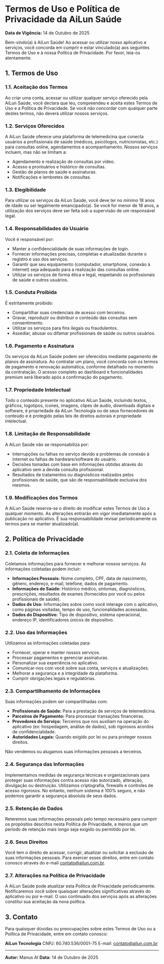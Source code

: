 # Termos de Uso e Política de Privacidade da AiLun Saúde

**Data de Vigência:** 14 de Outubro de 2025

Bem-vindo(a) à AiLun Saúde! Ao acessar ou utilizar nosso aplicativo e serviços, você concorda em cumprir e estar vinculado(a) aos seguintes Termos de Uso e à nossa Política de Privacidade. Por favor, leia-os atentamente.

## 1. Termos de Uso

### 1.1. Aceitação dos Termos

Ao criar uma conta, acessar ou utilizar qualquer serviço oferecido pela AiLun Saúde, você declara que leu, compreendeu e aceita estes Termos de Uso e a Política de Privacidade. Se você não concordar com qualquer parte destes termos, não deverá utilizar nossos serviços.

### 1.2. Serviços Oferecidos

A AiLun Saúde oferece uma plataforma de telemedicina que conecta usuários a profissionais de saúde (médicos, psicólogos, nutricionistas, etc.) para consultas online, agendamentos e acompanhamento. Nossos serviços incluem, mas não se limitam a:

*   Agendamento e realização de consultas por vídeo.
*   Acesso a prontuários e histórico de consultas.
*   Gestão de planos de saúde e assinaturas.
*   Notificações e lembretes de consultas.

### 1.3. Elegibilidade

Para utilizar os serviços da AiLun Saúde, você deve ter no mínimo 18 anos de idade ou ser legalmente emancipado(a). Se você for menor de 18 anos, a utilização dos serviços deve ser feita sob a supervisão de um responsável legal.

### 1.4. Responsabilidades do Usuário

Você é responsável por:

*   Manter a confidencialidade de suas informações de login.
*   Fornecer informações precisas, completas e atualizadas durante o registro e uso dos serviços.
*   Garantir que seu equipamento (computador, smartphone, conexão à internet) seja adequado para a realização das consultas online.
*   Utilizar os serviços de forma ética e legal, respeitando os profissionais de saúde e outros usuários.

### 1.5. Conduta Proibida

É estritamente proibido:

*   Compartilhar suas credenciais de acesso com terceiros.
*   Gravar, reproduzir ou distribuir o conteúdo das consultas sem consentimento.
*   Utilizar os serviços para fins ilegais ou fraudulentos.
*   Assediar, abusar ou difamar profissionais de saúde ou outros usuários.

### 1.6. Pagamento e Assinatura

Os serviços da AiLun Saúde podem ser oferecidos mediante pagamento de planos de assinatura. Ao contratar um plano, você concorda com os termos de pagamento e renovação automática, conforme detalhado no momento da contratação. O acesso completo ao dashboard e funcionalidades premium será liberado após a confirmação do pagamento.

### 1.7. Propriedade Intelectual

Todo o conteúdo presente no aplicativo AiLun Saúde, incluindo textos, gráficos, logotipos, ícones, imagens, clipes de áudio, downloads digitais e software, é propriedade da AiLun Tecnologia ou de seus fornecedores de conteúdo e é protegido pelas leis de direitos autorais e propriedade intelectual.

### 1.8. Limitação de Responsabilidade

A AiLun Saúde não se responsabiliza por:

*   Interrupções ou falhas no serviço devido a problemas de conexão à internet ou falhas de hardware/software do usuário.
*   Decisões tomadas com base em informações obtidas através do aplicativo sem a devida consulta profissional.
*   Resultados de tratamentos ou diagnósticos realizados pelos profissionais de saúde, que são de responsabilidade exclusiva dos mesmos.

### 1.9. Modificações dos Termos

A AiLun Saúde reserva-se o direito de modificar estes Termos de Uso a qualquer momento. As alterações entrarão em vigor imediatamente após a publicação no aplicativo. É sua responsabilidade revisar periodicamente os termos para se manter atualizado(a).

## 2. Política de Privacidade

### 2.1. Coleta de Informações

Coletamos informações para fornecer e melhorar nossos serviços. As informações coletadas podem incluir:

*   **Informações Pessoais:** Nome completo, CPF, data de nascimento, gênero, endereço, e-mail, telefone, dados de pagamento.
*   **Informações de Saúde:** Histórico médico, sintomas, diagnósticos, prescrições, resultados de exames (fornecidos por você ou pelos profissionais de saúde).
*   **Dados de Uso:** Informações sobre como você interage com o aplicativo, como páginas visitadas, tempo de uso, funcionalidades acessadas.
*   **Dados do Dispositivo:** Tipo de dispositivo, sistema operacional, endereço IP, identificadores únicos de dispositivo.

### 2.2. Uso das Informações

Utilizamos as informações coletadas para:

*   Fornecer, operar e manter nossos serviços.
*   Processar pagamentos e gerenciar assinaturas.
*   Personalizar sua experiência no aplicativo.
*   Comunicar-nos com você sobre sua conta, serviços e atualizações.
*   Melhorar a segurança e a integridade da plataforma.
*   Cumprir obrigações legais e regulatórias.

### 2.3. Compartilhamento de Informações

Suas informações podem ser compartilhadas com:

*   **Profissionais de Saúde:** Para a prestação de serviços de telemedicina.
*   **Parceiros de Pagamento:** Para processar transações financeiras.
*   **Provedores de Serviço:** Terceiros que nos auxiliam na operação do aplicativo (ex: hospedagem, análise de dados), sob rigorosos acordos de confidencialidade.
*   **Autoridades Legais:** Quando exigido por lei ou para proteger nossos direitos.

Não vendemos ou alugamos suas informações pessoais a terceiros.

### 2.4. Segurança das Informações

Implementamos medidas de segurança técnicas e organizacionais para proteger suas informações contra acesso não autorizado, alteração, divulgação ou destruição. Utilizamos criptografia, firewalls e controles de acesso rigorosos. No entanto, nenhum sistema é 100% seguro, e não podemos garantir a segurança absoluta de seus dados.

### 2.5. Retenção de Dados

Reteremos suas informações pessoais pelo tempo necessário para cumprir os propósitos descritos nesta Política de Privacidade, a menos que um período de retenção mais longo seja exigido ou permitido por lei.

### 2.6. Seus Direitos

Você tem o direito de acessar, corrigir, atualizar ou solicitar a exclusão de suas informações pessoais. Para exercer esses direitos, entre em contato conosco através do e-mail contato@ailun.com.br.

### 2.7. Alterações na Política de Privacidade

A AiLun Saúde pode atualizar esta Política de Privacidade periodicamente. Notificaremos você sobre quaisquer alterações significativas através do aplicativo ou por e-mail. O uso continuado dos serviços após as alterações constitui sua aceitação da nova política.

## 3. Contato

Para quaisquer dúvidas ou preocupações sobre estes Termos de Uso ou a Política de Privacidade, entre em contato conosco:

**AiLun Tecnologia**
CNPJ: 60.740.536/0001-75
E-mail: contato@ailun.com.br

---

**Autor:** Manus AI
**Data:** 14 de Outubro de 2025

